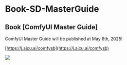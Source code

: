 # Book-SD-MasterGuide

## Book [ComfyUI Master Guide]

ComfyUI Master Guide will be published at May 8th, 2025!

[https://j.aicu.ai/comfysb](https://j.aicu.ai/comfysb)

![](https://assets.st-note.com/production/uploads/images/184314257/rectangle_large_type_2_10ebde6d7f742aa57ad3774cdbc023f7.png)

